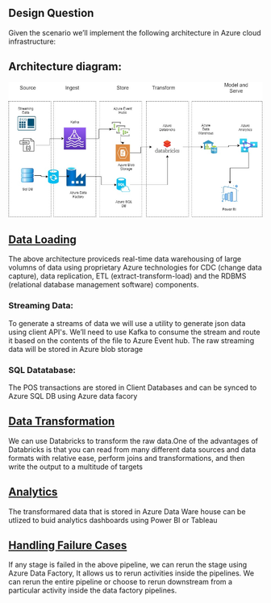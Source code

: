 ## Design Question

Given the scenario we’ll implement the following architecture in Azure cloud infrastructure:

## Architecture diagram:

![Plot View](images/architecture.jpg)

## <u>Data Loading</u>

The above architecture proviceds real-time data warehousing of large volumns of data using proprietary Azure technologies for CDC (change data capture), data replication, ETL (extract-transform-load) and the RDBMS (relational database management software) components.

### Streaming Data:

To generate a streams of data we will use a utility to generate json data using client API's. We’ll need to use Kafka to consume the stream and route it based on the contents of the file to Azure Event hub. The raw streaming data will be stored in Azure blob storage

### SQL Datatabase:

The POS transactions are stored in Client Databases and can be synced to Azure SQL DB using Azure data facory

## <u>Data Transformation</u>

We can use Databricks to transform the raw data.One of the advantages of Databricks is that you can read from many different data sources and data formats with relative ease, perform joins and transformations, and then write the output to a multitude of targets

## <u>Analytics</u>

The transformared data that is stored in Azure Data Ware house can be utlized to buid analytics dashboards using Power BI or Tableau

## <u>Handling Failure Cases</u>
If any stage is failed in the above pipeline, we can rerun the stage using Azure Data Factory, It allows us to rerun activities inside the pipelines. We can rerun the entire pipeline or choose to rerun downstream from a particular activity inside the data factory pipelines.